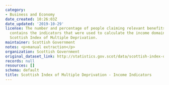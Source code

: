 ```yaml
---
category:
- Business and Economy
date_created: 10:26:03Z
date_updated: '2019-10-29'
license: The number and percentage of people claiming relevant benefits. This dataset
  contains the indicators that were used to calculate the income domain of the 2016
  Scottish Index of Multiple Deprivation.
maintainer: Scottish Government
notes: <p>manual extraction</p>
organization: Scottish Government
original_dataset_link: http://statistics.gov.scot/data/scottish-index-of-multiple-deprivation---income-indicators
records: null
resources: []
schema: default
title: Scottish Index of Multiple Deprivation - Income Indicators
---
```

